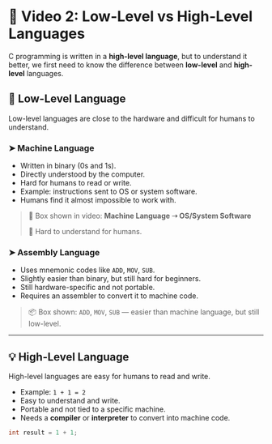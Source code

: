 # 📘 Video 2: Low-Level vs High-Level Languages

C programming is written in a **high-level language**, but to understand it better, we first need to know the difference between **low-level** and **high-level** languages.

## 🧠 Low-Level Language

Low-level languages are close to the hardware and difficult for humans to understand.

### ➤ Machine Language
- Written in binary (0s and 1s).
- Directly understood by the computer.
- Hard for humans to read or write.
- Example: instructions sent to OS or system software.
- Humans find it almost impossible to work with.

> 🧊 Box shown in video: **Machine Language ➝ OS/System Software**
> 
> 🤯 Hard to understand for humans.

### ➤ Assembly Language
- Uses mnemonic codes like `ADD`, `MOV`, `SUB`.
- Slightly easier than binary, but still hard for beginners.
- Still hardware-specific and not portable.
- Requires an assembler to convert it to machine code.

> 📦 Box shown: `ADD`, `MOV`, `SUB` — easier than machine language, but still low-level.

---

## 💡 High-Level Language

High-level languages are easy for humans to read and write.

- Example: `1 + 1 = 2`
- Easy to understand and write.
- Portable and not tied to a specific machine.
- Needs a **compiler** or **interpreter** to convert into machine code.

```c
int result = 1 + 1;
